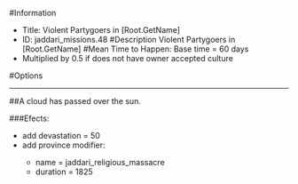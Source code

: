#Information
 - Title: Violent Partygoers in [Root.GetName]
 - ID: jaddari_missions.48
#Description
Violent Partygoers in [Root.GetName]
#Mean Time to Happen:
Base time = 60 days
 - Multiplied by 0.5 if does not have owner accepted culture

#Options

___
##A cloud has passed over the sun.

###Efects:<ul><li>add devastation = 50</li><li>add province modifier:</li><ul><li>name = jaddari_religious_massacre</li><li>duration = 1825</li></ul></ul>
